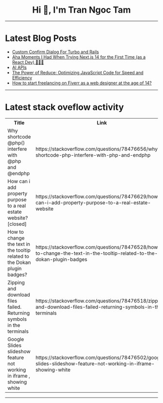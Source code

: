 <h1 align="center">Hi 👋, I'm Tran Ngoc Tam</h1>

---

# Latest Blog Posts 
<!-- BLOG-POST-LIST:START -->
- [Custom Confirm Dialog For Turbo and Rails](https://dev.to/railsdesigner/custom-confirm-dialog-for-turbo-and-rails-3n96)
- [Aha Moments I Had When Trying Next.js 14 for the First Time &lpar;as a React Dev&rpar; 🚀🤯✨](https://dev.to/joannaotmianowska/aha-moments-i-had-when-trying-nextjs-14-for-the-first-time-as-a-react-dev-1mkk)
- [AI APIs](https://dev.to/nikoldimit/ai-apis-c4h)
- [The Power of Reduce: Optimizing JavaScript Code for Speed and Efficiency](https://dev.to/red-dial/the-power-of-reduce-optimizing-javascript-code-for-speed-and-efficiency-3jba)
- [How to start freelancing on Fiverr as a web designer at the age of 14?](https://dev.to/codevsom/how-to-start-freelancing-on-fiverr-as-a-web-designer-at-the-age-of-14-25k1)
<!-- BLOG-POST-LIST:END -->

---

# Latest stack oveflow activity
<table>
  <tr><th>Title</th><th>Link</th></tr>
  <!-- STACKOVERFLOW:START --><tr><td>Why shortcode @php&lpar;&rpar; interfere with @php and @endphp</td><td>https://stackoverflow.com/questions/78476656/why-shortcode-php-interfere-with-php-and-endphp</td></tr><tr><td>How can i add property purpose to a real estate website? [closed]</td><td>https://stackoverflow.com/questions/78476629/how-can-i-add-property-purpose-to-a-real-estate-website</td></tr><tr><td>How to change the text in the tooltip related to the Dokan plugin badges?</td><td>https://stackoverflow.com/questions/78476528/how-to-change-the-text-in-the-tooltip-related-to-the-dokan-plugin-badges</td></tr><tr><td>Zipping and download files failed. Returning symbols in the terminals</td><td>https://stackoverflow.com/questions/78476518/zipping-and-download-files-failed-returning-symbols-in-the-terminals</td></tr><tr><td>Google Slides slideshow feature not working in iframe , showing white</td><td>https://stackoverflow.com/questions/78476502/google-slides-slideshow-feature-not-working-in-iframe-showing-white</td></tr><!-- STACKOVERFLOW:END -->
</table>

---


